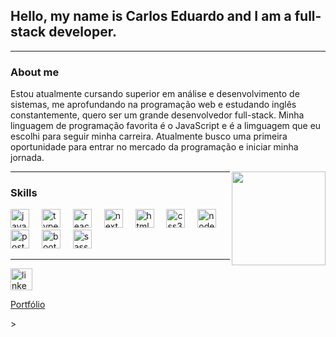<h2>Hello, my name is Carlos Eduardo and I am a full-stack developer.</h2>
<hr>

<h3>About me</h3>
<p>Estou atualmente cursando superior em análise e desenvolvimento de sistemas, me aprofundando na programação web e estudando inglês constantemente, quero ser um grande desenvolvedor full-stack. Minha linguagem de programação favorita é o JavaScript e é a limguagem que eu escolhi para seguir minha carreira. Atualmente busco uma primeira oportunidade para entrar no mercado da programação e iniciar minha jornada.</p>
 
<img align="right" height="150" src="https://i.pinimg.com/originals/19/b2/8c/19b28c8372aaec65623f7ee7332e74be.gif"  />

<hr>

<h3>Skills</h3>

<div align="left">
  <img src="https://cdn.jsdelivr.net/gh/devicons/devicon/icons/javascript/javascript-original.svg" height="30" alt="javascript logo"  />
  <img width="12" />
  <img src="https://cdn.jsdelivr.net/gh/devicons/devicon/icons/typescript/typescript-original.svg" height="30" alt="typescript logo"  />
  <img width="12" />
  <img src="https://cdn.jsdelivr.net/gh/devicons/devicon/icons/react/react-original.svg" height="30" alt="react logo"  />
  <img width="12" />
  <img src="https://www.hacksoft.io/_next/image?url=https%3A%2F%2Fwww.datocms-assets.com%2F98835%2F1684410508-image-7.png&w=640&q=75" height="30" alt="nextJS logo"  />
  <img width="12" />
  <img src="https://cdn.jsdelivr.net/gh/devicons/devicon/icons/html5/html5-original.svg" height="30" alt="html5 logo"  />
  <img width="12" />
  <img src="https://cdn.jsdelivr.net/gh/devicons/devicon/icons/css3/css3-original.svg" height="30" alt="css3 logo"  />
  <img width="12" />
  <img src="https://seeklogo.com/images/N/nodejs-logo-FBE122E377-seeklogo.com.png" height="30" alt="node.js logo"  />
  <img width="12" />
  <img src="https://upload.wikimedia.org/wikipedia/commons/thumb/2/29/Postgresql_elephant.svg/993px-Postgresql_elephant.svg.png" height="30" alt="postgreSQL logo"  />    
  <img width="12" />
  <img src="https://upload.wikimedia.org/wikipedia/commons/thumb/b/b2/Bootstrap_logo.svg/1280px-Bootstrap_logo.svg.png" height="30" alt="bootstrap logo"  />
  <img width="12" />
  <img src="https://upload.wikimedia.org/wikipedia/commons/thumb/9/96/Sass_Logo_Color.svg/1024px-Sass_Logo_Color.svg.png" height="30" alt="sass logo"  />
</div>
<hr>

<div align="left">
  <a href="https://www.linkedin.com/in/carlos-eduardo-moura-lemes-163651270/" target="_blank">
  <img src="https://img.shields.io/static/v1?message=LinkedIn&logo=linkedin&label=&color=0077B5&logoColor=white&labelColor=&style=for-the-badge" height="35" alt="linkedin logo"  />
  </a>
   <a href="https://www.linkedin.com/in/carlos-eduardo-moura-lemes-163651270/" target="_blank">
    <p>Portfólio</p>
   </a>>
</div>

